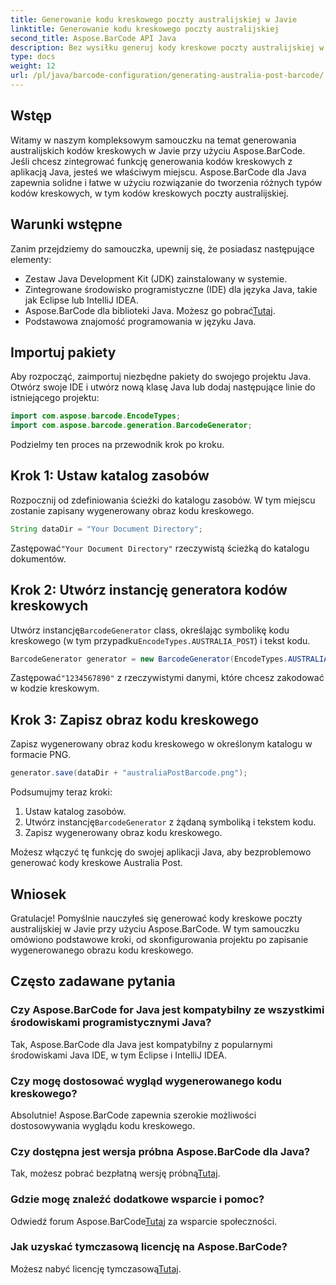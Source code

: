 ```yaml
---
title: Generowanie kodu kreskowego poczty australijskiej w Javie
linktitle: Generowanie kodu kreskowego poczty australijskiej
second_title: Aspose.BarCode API Java
description: Bez wysiłku generuj kody kreskowe poczty australijskiej w Javie za pomocą Aspose.BarCode. Postępuj zgodnie z naszym samouczkiem krok po kroku, aby zapewnić bezproblemową integrację.
type: docs
weight: 12
url: /pl/java/barcode-configuration/generating-australia-post-barcode/
---
```


## Wstęp

Witamy w naszym kompleksowym samouczku na temat generowania australijskich kodów kreskowych w Javie przy użyciu Aspose.BarCode. Jeśli chcesz zintegrować funkcję generowania kodów kreskowych z aplikacją Java, jesteś we właściwym miejscu. Aspose.BarCode dla Java zapewnia solidne i łatwe w użyciu rozwiązanie do tworzenia różnych typów kodów kreskowych, w tym kodów kreskowych poczty australijskiej.

## Warunki wstępne

Zanim przejdziemy do samouczka, upewnij się, że posiadasz następujące elementy:

- Zestaw Java Development Kit (JDK) zainstalowany w systemie.
- Zintegrowane środowisko programistyczne (IDE) dla języka Java, takie jak Eclipse lub IntelliJ IDEA.
-  Aspose.BarCode dla biblioteki Java. Możesz go pobrać[Tutaj](https://releases.aspose.com/barcode/java/).
- Podstawowa znajomość programowania w języku Java.

## Importuj pakiety

Aby rozpocząć, zaimportuj niezbędne pakiety do swojego projektu Java. Otwórz swoje IDE i utwórz nową klasę Java lub dodaj następujące linie do istniejącego projektu:

```java
import com.aspose.barcode.EncodeTypes;
import com.aspose.barcode.generation.BarcodeGenerator;
```

Podzielmy ten proces na przewodnik krok po kroku.

## Krok 1: Ustaw katalog zasobów

Rozpocznij od zdefiniowania ścieżki do katalogu zasobów. W tym miejscu zostanie zapisany wygenerowany obraz kodu kreskowego.

```java
String dataDir = "Your Document Directory";
```

 Zastępować`"Your Document Directory"` rzeczywistą ścieżką do katalogu dokumentów.

## Krok 2: Utwórz instancję generatora kodów kreskowych

 Utwórz instancję`BarcodeGenerator` class, określając symbolikę kodu kreskowego (w tym przypadku`EncodeTypes.AUSTRALIA_POST`) i tekst kodu.

```java
BarcodeGenerator generator = new BarcodeGenerator(EncodeTypes.AUSTRALIA_POST, "1234567890");
```

 Zastępować`"1234567890"` z rzeczywistymi danymi, które chcesz zakodować w kodzie kreskowym.

## Krok 3: Zapisz obraz kodu kreskowego

Zapisz wygenerowany obraz kodu kreskowego w określonym katalogu w formacie PNG.

```java
generator.save(dataDir + "australiaPostBarcode.png");
```

Podsumujmy teraz kroki:

1. Ustaw katalog zasobów.
2.  Utwórz instancję`BarcodeGenerator` z żądaną symboliką i tekstem kodu.
3. Zapisz wygenerowany obraz kodu kreskowego.

Możesz włączyć tę funkcję do swojej aplikacji Java, aby bezproblemowo generować kody kreskowe Australia Post.

## Wniosek

Gratulacje! Pomyślnie nauczyłeś się generować kody kreskowe poczty australijskiej w Javie przy użyciu Aspose.BarCode. W tym samouczku omówiono podstawowe kroki, od skonfigurowania projektu po zapisanie wygenerowanego obrazu kodu kreskowego.

## Często zadawane pytania

### Czy Aspose.BarCode for Java jest kompatybilny ze wszystkimi środowiskami programistycznymi Java?
Tak, Aspose.BarCode dla Java jest kompatybilny z popularnymi środowiskami Java IDE, w tym Eclipse i IntelliJ IDEA.

### Czy mogę dostosować wygląd wygenerowanego kodu kreskowego?
Absolutnie! Aspose.BarCode zapewnia szerokie możliwości dostosowywania wyglądu kodu kreskowego.

### Czy dostępna jest wersja próbna Aspose.BarCode dla Java?
 Tak, możesz pobrać bezpłatną wersję próbną[Tutaj](https://releases.aspose.com/).

### Gdzie mogę znaleźć dodatkowe wsparcie i pomoc?
 Odwiedź forum Aspose.BarCode[Tutaj](https://forum.aspose.com/c/barcode/13) za wsparcie społeczności.

### Jak uzyskać tymczasową licencję na Aspose.BarCode?
 Możesz nabyć licencję tymczasową[Tutaj](https://purchase.aspose.com/temporary-license/).